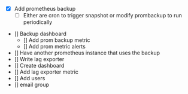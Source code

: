 - [x] Add prometheus backup
  - [ ] Either are cron to trigger snapshot or modify prombackup to run periodically
- [] Backup dashboard
  - [] Add prom backup metric
  - [] Add prom metric alerts
- [] Have another prometheus instance that uses the backup
- [] Write lag exporter
- [] Create dashboard
- [] Add lag exporter metric
- [] Add users 
- [] email group
